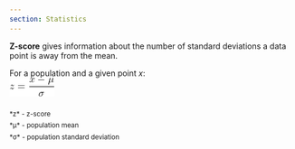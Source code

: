 ```yaml
---
section: Statistics
---
```

**Z-score** gives information about the number of standard deviations a data point is away from the mean. 

For a population and a given point *x*: <br />
![Z-score](/assets/images/handbook/statistics/z-score.gif)

<sub>
*z* - z-score <br />
*&mu;* - population mean <br />
*&sigma;* - population standard deviation 
</sub>